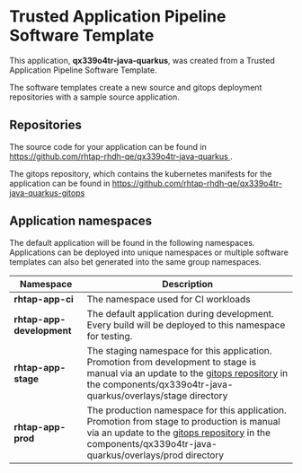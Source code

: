 # Trusted Application Pipeline Software Template

This application, **qx339o4tr-java-quarkus**, was created from a Trusted Application Pipeline Software Template.

The software templates create a new source and gitops deployment repositories with a sample source application. 

## Repositories

The source code for your application can be found in [https://github.com/rhtap-rhdh-qe/qx339o4tr-java-quarkus ](https://github.com/rhtap-rhdh-qe/qx339o4tr-java-quarkus ).
 
The gitops repository, which contains the kubernetes manifests for the application can be found in 
[https://github.com/rhtap-rhdh-qe/qx339o4tr-java-quarkus-gitops ](https://github.com/rhtap-rhdh-qe/qx339o4tr-java-quarkus-gitops ) 

## Application namespaces 

The default application will be found in the following namespaces. Applications can be deployed into unique namespaces or multiple software templates can also bet generated into the same group namespaces.  

|  Namespace   |  Description   |  
| -------- | -------- |
| **rhtap-app-ci** | The namespace used for CI workloads |
| **rhtap-app-development** | The default application during development. Every build will be deployed to this namespace for testing. |
| **rhtap-app-stage** | The staging namespace for this application. Promotion from development to stage is manual via an update to the [gitops repository](https://github.com/rhtap-rhdh-qe/qx339o4tr-java-quarkus-gitops ) in the components/qx339o4tr-java-quarkus/overlays/stage directory |
| **rhtap-app-prod** | The production namespace for this application. Promotion from stage to production is manual via an update to the [gitops repository](https://github.com/rhtap-rhdh-qe/qx339o4tr-java-quarkus-gitops ) in the components/qx339o4tr-java-quarkus/overlays/prod directory |